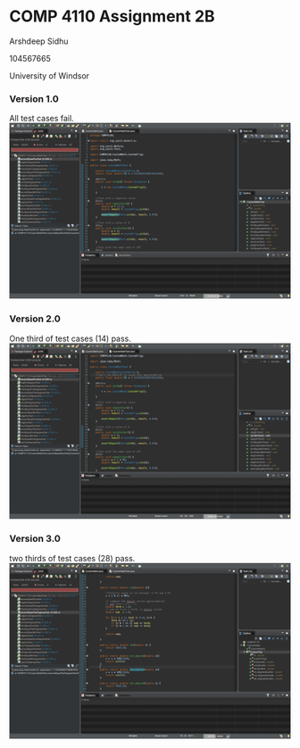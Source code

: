 # COMP 4110 Assignment 2B
Arshdeep Sidhu

104567665

University of Windsor

### Version 1.0
All test cases fail.
![](Screenshots/allfail.png)

### Version 2.0
One third of test cases (14) pass.
![](Screenshots/onethirdpass.png)

### Version 3.0
two thirds of test cases (28) pass.
![](Screenshots/twothirdpass.png)